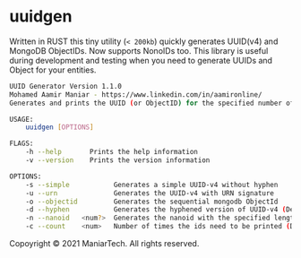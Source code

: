 # uuidgen

Written in RUST this tiny utility (`< 200kb`) quickly generates UUID(v4) and MongoDB ObjectIDs. Now supports NonoIDs too. This library is useful during development and testing when you need to generate UUIDs and Object for your entities.


```sh
UUID Generator Version 1.1.0
Mohamed Aamir Maniar - https://www.linkedin.com/in/aamironline/
Generates and prints the UUID (or ObjectID) for the specified number of times.

USAGE:
    uuidgen [OPTIONS]

FLAGS:
    -h --help       Prints the help information
    -v --version    Prints the version information

OPTIONS:
    -s --simple           Generates a simple UUID-v4 without hyphen
    -u --urn              Generates the UUID-v4 with URN signature
    -o --objectid         Generates the sequential mongodb ObjectId
    -d --hyphen           Generates the hyphened version of UUID-v4 (Default)
    -n --nanoid   <num?>  Generates the nanoid with the specified length (Default: 21)
    -c --count    <num>   Number of times the ids need to be printed (Default 1)
```

Copoyright © 2021 ManiarTech. All rights reserved.
